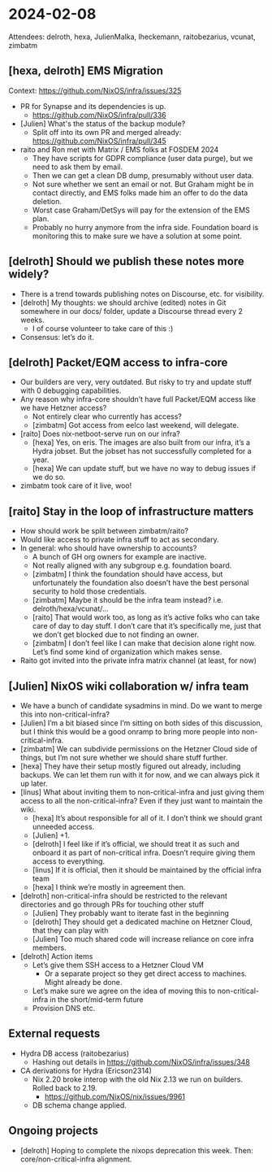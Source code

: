 # 2024-02-08

Attendees: delroth, hexa, JulienMalka, lheckemann, raitobezarius, vcunat, zimbatm

## [hexa, delroth] EMS Migration

Context: https://github.com/NixOS/infra/issues/325

- PR for Synapse and its dependencies is up.
  - https://github.com/NixOS/infra/pull/336
- [Julien] What's the status of the backup module?
  - Split off into its own PR and merged already: https://github.com/NixOS/infra/pull/345
- raito and Ron met with Matrix / EMS folks at FOSDEM 2024
  - They have scripts for GDPR compliance (user data purge), but we need to ask them by email.
  - Then we can get a clean DB dump, presumably without user data.
  - Not sure whether we sent an email or not. But Graham might be in contact directly, and EMS folks
    made him an offer to do the data deletion.
  - Worst case Graham/DetSys will pay for the extension of the EMS plan.
  - Probably no hurry anymore from the infra side. Foundation board is monitoring this to make sure
    we have a solution at some point.

## [delroth] Should we publish these notes more widely?

- There is a trend towards publishing notes on Discourse, etc. for visibility.
- [delroth] My thoughts: we should archive (edited) notes in Git somewhere in our docs/ folder,
  update a Discourse thread every 2 weeks.
  - I of course volunteer to take care of this :)
- Consensus: let’s do it.

## [delroth] Packet/EQM access to infra-core

- Our builders are very, very outdated. But risky to try and update stuff with 0 debugging
  capabilities.
- Any reason why infra-core shouldn’t have full Packet/EQM access like we have Hetzner access?
  - Not entirely clear who currently has access?
  - [zimbatm] Got access from eelco last weekend, will delegate.
- [raito] Does nix-netboot-serve run on our infra?
  - [hexa] Yes, on eris. The images are also built from our infra, it’s a Hydra jobset. But the
    jobset has not successfully completed for a year.
  - [hexa] We can update stuff, but we have no way to debug issues if we do so.
- zimbatm took care of it live, woo!

## [raito] Stay in the loop of infrastructure matters

- How should work be split between zimbatm/raito?
- Would like access to private infra stuff to act as secondary.
- In general: who should have ownership to accounts?
  - A bunch of GH org owners for example are inactive.
  - Not really aligned with any subgroup e.g. foundation board.
  - [zimbatm] I think the foundation should have access, but unfortunately the foundation also
    doesn’t have the best personal security to hold those credentials.
  - [zimbatm] Maybe it should be the infra team instead? i.e. delroth/hexa/vcunat/…
  - [raito] That would work too, as long as it’s active folks who can take care of day to day stuff.
    I don’t care that it’s specifically me, just that we don’t get blocked due to not finding an
    owner.
  - [zimbatm] I don’t feel like I can make that decision alone right now. Let’s find some kind of
    organization which makes sense.
- Raito got invited into the private infra matrix channel (at least, for now)

## [Julien] NixOS wiki collaboration w/ infra team

- We have a bunch of candidate sysadmins in mind. Do we want to merge this into non-critical-infra?
- [Julien] I’m a bit biased since I’m sitting on both sides of this discussion, but I think this
  would be a good onramp to bring more people into non-critical-infra.
- [zimbatm] We can subdivide permissions on the Hetzner Cloud side of things, but I’m not sure
  whether we should share stuff further.
- [hexa] They have their setup mostly figured out already, including backups. We can let them run
  with it for now, and we can always pick it up later.
- [linus] What about inviting them to non-critical-infra and just giving them access to all the
  non-critical-infra? Even if they just want to maintain the wiki.
  - [hexa] It’s about responsible for all of it. I don’t think we should grant unneeded access.
  - [Julien] +1.
  - [delroth] I feel like if it’s official, we should treat it as such and onboard it as part of
    non-critical infra. Doesn’t require giving them access to everything.
  - [linus] If it is official, then it should be maintained by the official infra team
  - [hexa] I think we’re mostly in agreement then.
- [delroth] non-critical-infra should be restricted to the relevant directories and go through PRs
  for touching other stuff
  - [Julien] They probably want to iterate fast in the beginning
  - [delroth] They should get a dedicated machine on Hetzner Cloud, that they can play with
  - [Julien] Too much shared code will increase reliance on core infra members.
- [delroth] Action items
  - Let’s give them SSH access to a Hetzner Cloud VM
    - Or a separate project so they get direct access to machines. Might already be done.
  - Let’s make sure we agree on the idea of moving this to non-critical-infra in the short/mid-term
    future
  - Provision DNS etc.

## External requests

- Hydra DB access (raitobezarius)
  - Hashing out details in https://github.com/NixOS/infra/issues/348
- CA derivations for Hydra (Ericson2314)
  - Nix 2.20 broke interop with the old Nix 2.13 we run on builders. Rolled back to 2.19.
    - https://github.com/NixOS/nix/issues/9961
  - DB schema change applied.

## Ongoing projects

- [delroth] Hoping to complete the nixops deprecation this week. Then: core/non-critical-infra
  alignment.

